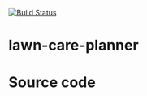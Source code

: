 [![Build Status](https://travis-ci.org/pmontgo33/lawn-care-planner.svg?branch=master)](https://travis-ci.org/pmontgo33/lawn-care-planner)
# lawn-care-planner
# Source code
